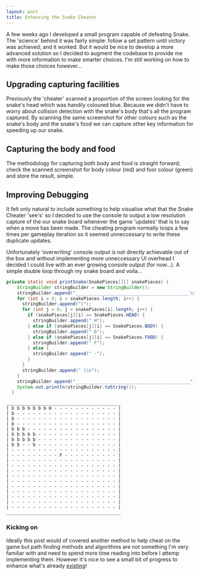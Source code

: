 ```yaml
---
layout: post
title: Enhancing the Snake Cheater
---
```


A few weeks ago I developed a small program capable of defeating Snake. The 'science' behind it was fairly simple: follow a set pattern until victory was achieved; and it worked. But it would be nice to develop a more advanced solution so I decided to augment the codebase to provide me with more information to make smarter choices. I'm still working on how to make those choices however...

## Upgrading capturing facilities

Previously the 'cheater' scanned a proportion of the screen looking for the snake's head which was handily coloured blue. Because we didn't have to worry about collision detection with the snake's body that's all the program captured. By scanning the same screenshot for other colours such as the snake's body and the snake's food we can capture other key information for speeding up our snake.

## Capturing the body and food

The methodology for capturing both body and food is straight forward; check the scanned screenshot for body colour (red) and foor colour (green) and store the result, simple.

## Improving Debugging

It felt only natural to include something to help visualise what that the Snake Cheater 'see's' so I decided to use the console to output a low resolution capture of the our snake board whenever the game 'updates' that is to say when a move has been made. The cheating program normally loops a few times per gameplay iteration so it seemed unneccessary to write these duplicate updates.

Unfortunately 'overwriting' console output is not directly achievable out of the box and without implementing more unneccessary UI overhead I decided I could live with an ever growing console output (for now...). A simple double loop through my snake board and voila...

```java
private static void printSnake(SnakePieces[][] snakePieces) {
    StringBuilder stringBuilder = new StringBuilder();
    stringBuilder.append("___________________________________________\n");
    for (int i = 0; i < snakePieces.length; i++) {
      stringBuilder.append("|");
      for (int j = 0; j < snakePieces[i].length; j++) {
        if (snakePieces[j][i] == SnakePieces.HEAD) {
          stringBuilder.append(" H");
        } else if (snakePieces[j][i] == SnakePieces.BODY) {
          stringBuilder.append(" b");
        } else if (snakePieces[j][i] == SnakePieces.FOOD) {
          stringBuilder.append(" F");
        } else {
          stringBuilder.append(" -");
        }
      }
      stringBuilder.append(" |\n");
    }
    stringBuilder.append("___________________________________________");
    System.out.println(stringBuilder.toString());
  }
```

```text
___________________________________________
| b b b b b b b H - - - - - - - - - - - - |
| b - - - - - - - - - - - - - - - - - - - |
| b - - - - - - - - - - - - - - - - - - - |
| b - - - - - - - - - - - - - - - - - - - |
| b b b - - - - - - - - - - - - - - - - - |
| b b b b b - - - - - - - - - - - - - - - |
| b b b b b - - - - - - - - - - - - - - - |
| b b - - b - - - - - - - - - - - - - - - |
| - - - - - - - - - - - - - - - - - - - - |
| - - - - - - - - - F - - - - - - - - - - |
| - - - - - - - - - - - - - - - - - - - - |
| - - - - - - - - - - - - - - - - - - - - |
| - - - - - - - - - - - - - - - - - - - - |
| - - - - - - - - - - - - - - - - - - - - |
| - - - - - - - - - - - - - - - - - - - - |
| - - - - - - - - - - - - - - - - - - - - |
| - - - - - - - - - - - - - - - - - - - - |
| - - - - - - - - - - - - - - - - - - - - |
| - - - - - - - - - - - - - - - - - - - - |
| - - - - - - - - - - - - - - - - - - - - |
___________________________________________
```

### Kicking on

Ideally this post would of covered another method to help cheat on the game but path finding methods and algorithms are not something I'm very familiar with and need to spend more time reading into before I attemp implementing them. However it's nice to see a small bit of progress to enhance what's already [existing](https://github.com/sgregory8/snake-cheater)!
